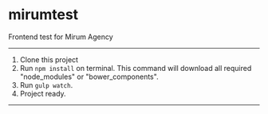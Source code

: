 # mirumtest
Frontend test for Mirum Agency

---

1. Clone this project
2. Run `npm install` on terminal. This command will download all required "node_modules" or "bower_components".
3. Run `gulp watch`.
4. Project ready.

---
